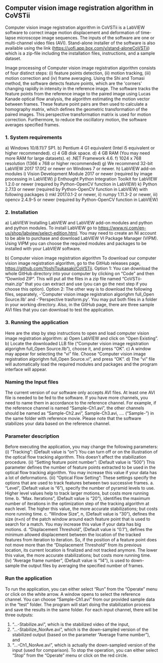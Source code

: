 ## Computer vision image registration algorithm in CoVSTii
Computer vision image registration algorithm in CoVSTii is a LabVIEW software to correct image motion displacement and deformation of time-lapse microscope image sequences. The inputs of the software are one or multi-channel video files (AVI). Stand-alone installer of the software is also available using the link (https://uofi.app.box.com/v/stand-aloneCoVSTii) which is a zip-file including the installation files, instructions, and a sample dataset.

Image processing of Computer vision image registration algorithm consists of four distinct steps: (i) feature points detection, (ii) motion tracking, (iii) motion correction and (iv) frame averaging.
Using the Shi and Tomasi method, the software detects feature points, which are the 'corners' changing rapidly in intensity in the reference image. The software tracks the feature points from the reference image to the paired image using Lucas Kanade optical flow analysis, the algorithm estimating the motion vector between frames. These feature point pairs are then used to calculate a homography matrix, which defines the geometric transformation of the paired images. This perspective transformation matrix is used for motion correction. Furthermore, to reduce the oscillatory motion, the software averages specified frames.

### 1. System requirements
a)	Windows 10/8.11/7 SP1.
b)	Pentium 4 G1 equivalent (Intel i5 equivalent or higher recommended).
c)	4 GB disk space.
d)	4 GB RAM (You may need more RAM for large datasets).
e)	.NET Framework 4.6.
f)	1024 x 768 resolution (1366 x 768 or higher recommended)
g)	We recommend 32-bit LabVIEW 2017 17.0f2 or newer on Windows 7 or newer.
h)	LabVIEW add-on modules
i)	Vision Development Module 2017 or newer (required by image processing in LabVIEW) 
j)	Enthought Python Integration Toolkit for LabVIEW 1.2.0 or newer (required by Python-OpenCV function in LabVIEW) 
k)	Python 2.7.13 or newer (required by Python-OpenCV function in LabVIEW) with following packages
    i)	mkl 2017.0.1-2 or newer, 
    ii)	numpy 1.11.3-2 or newer, 
    iii)	opencv 2.4.9-5 or newer (required by Python-OpenCV function in LabVIEW)

### 2. Installation
a) LabVIEW
Installing LabVIEW and LabVIEW add-on modules and python and python modules.
To install LabVIEW go to https://www.ni.com/en-us/shop/labview/select-edition.html.
You may need to create an NI account to be able to purchase and download LabVIEW VI Package Manager (VIPM). Using VIPM you can choose the required modules and packages to be installed with your LabVIEW software.

b) Computer vision image registration algorithm
To download our computer vision image registration algorithm, go to the GitHub releases page, https://github.com/YoshiTsukasaki/CoVSTii.
Option 1: You can download the whole GitHub directory into your computer by clicking on “Code” and then “Downlod ZIP”. This will put all the files in a zip file named “CoVSTii-main.zip” that you can extract and use (you can go the next step if you choose this option).
Option 2: The other way is to download the following files, separately,
-'Computer vision image registration algorighm full_Open Source.llb' and 
-'Perspective trasform.py'.
You may put both files in a folder in your working directory. Also, in the GitHub page, there are three sample AVI files that you can download to test the application.

### 3. Running the application
Here are the step by step instructions to open and load computer vision image registration algorithm:
a)	Open LabVIEW and click on “Open Existing”.
b)	Locate the downloaded LLB file (“Computer vision image registration algorighm full_Open Source.llb”), choose it, and press “OK”.
c)	A window may appear for selecting the “vi” file. Choose “Computer vision image registration algorighm full_Open Source.vi”, and press “OK”.
d)	The “vi” file will automatically load the required modules and packages and the program interface will appear.

### Naming the Input files
The current version of our software only accepts AVI files. At least one AVI file is needed to be fed to the software. If you have more channels, you need to name them in accordance to the reference channel. For example, if the reference channel is named “Sample-Ch1.avi”, the other channels should be named as “Sample-Ch2.avi”, Sample-Ch3.avi, …. (“Sample-”) in the same folder with reference movie. Please note that the software stabilizes your data based on the reference channel.

### Parameter description
Before executing the application, you may change the following parameters:
(i)	“Tracking”: (Default value is “on”) You can turn off or on the illustration of the optical flow tracking algorithm. This doesn’t affect the stabilization procedure.
(ii)	“Setting feature point number”: (Default value is “500”) This parameter defines the number of feature points extracted to be used in the optical flow tracking algorithm. You may increase this value if your data has a lot of deformations.
(iii)	“Optical Flow Setting”: These settings specify the options that are used to track features between two successive frames.
a.	“Level”, (Default value is “6”), specify the number of pyramid levels to use. Higher level values help to track larger motions, but costs more running time.
b.	“Max. Iterations”, (Default value is “20”), identifies the maximum number of iterations in the optimization step of the tracking algorithm at each level. The higher this value, the more accurate stabilizations; but costs more running time. 
c.	“Window Size”, n, (Default value is “30”), defines the size (n×n) of the patch window around each feature point that is used to search for a match. You may increase this value if your data has big motions.
d.	“Displacement Threshold”, (Default value is “0.1”), defines the minimum allowed displacement between the location of the tracked features from iteration to iteration. So, if the position of a feature point does not move more than the “Displacement Threshold” from its previous location, its current location is finalized and not tracked anymore. The lower this value, the more accurate stabilizations; but costs more running time.
(iv)	“Average frame number”, (Default value is “14”), is used to down-sample the output files by averaging the specified number of frames.

### Run the application
To run the application, you can either select “Run” from the “Operate” menu or click on the white arrow. A window opens to select the reference channel. You can choose “Sample-Ch1.avi” from our provided sample data in the “test” folder. The program will start doing the stabilization process and save the results in the same folder. 
For each input channel, there will be three outputs: 
1)	“…-Stabilize.avi”, which is the stabilized video of the input, 
2)	“…-Stabilize_NorAve.avi”, which is the down-sampled version of the stabilized output (based on the parameter “Average frame number”), and 
3)	“…-Ch1_NorAve.avi”, which is actually the down-sampled version of the input (used for comparison).
To stop the operation, you can either select “Stop” from the “Operate” menu or click on the red circle.
